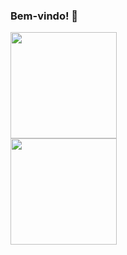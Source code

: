### Bem-vindo! 👋
<div>
  <a href="https://github.com/pcanabarro">
  <img height="170em" src="https://github-readme-stats.vercel.app/api?username=pcanabarro&show_icons=true&theme=github_dark&include_all_commits=true&count_private=true"/>
</div>
<div>
  <img height="170em" src="https://github-readme-stats.vercel.app/api/top-langs/?username=pcanabarro&layout=compact&theme=github_dark&langs_count=16"/>
</div>
